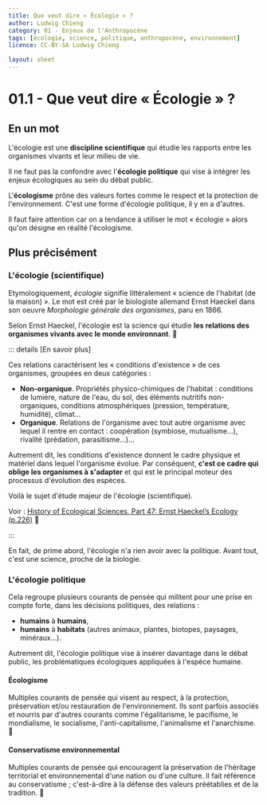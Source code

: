 ```yaml
---
title: Que veut dire « Écologie » ?
author: Ludwig Chieng
category: 01 - Enjeux de l'Anthropocène
tags: [écologie, science, politique, anthropocène, environnement]
licence: CC-BY-SA Ludwig Chieng

layout: sheet
---
```


# 01.1 - Que veut dire « Écologie » ?

## En un mot

L'écologie est une **discipline scientifique** qui étudie les rapports entre les organismes vivants et leur milieu de vie.

Il ne faut pas la confondre avec l'**écologie politique** qui vise à intégrer les enjeux écologiques au sein du débat public.

L'**écologisme** prône des valeurs fortes comme le respect et la protection de l'environnement. C'est une forme d'écologie politique, il y en a d'autres.

Il faut faire attention car on a tendance à utiliser le mot « écologie » alors qu'on désigne en réalité l'écologisme.

## Plus précisément

### L'écologie (scientifique)

Etymologiquement, *écologie* signifie littéralement « science de l'habitat (de la maison) ». Le mot est créé par le biologiste allemand Ernst Haeckel dans son oeuvre *Morphologie générale des organismes*, paru en 1866.

Selon Ernst Haeckel, l'écologie est la science qui étudie **les relations des organismes vivants avec le monde environnant**. 🔷 

::: details [En savoir plus]

Ces relations caractérisent les « conditions d'existence » de ces organismes, groupées en deux catégories :

- **Non-organique**. Propriétés physico-chimiques de l'habitat : conditions de lumière, nature de l'eau, du sol, des éléments nutritifs non-organiques, conditions atmosphériques (pression, température, humidité), climat...
- **Organique**. Relations de l'organisme avec tout autre organisme avec lequel il rentre en contact : coopération (symbiose, mutualisme...), rivalité (prédation, parasitisme...)... 

Autrement dit, les conditions d'existence donnent le cadre physique et matériel dans lequel l'organisme évolue. Par conséquent, **c'est ce cadre qui oblige les organismes à s'adapter** et qui est le principal moteur des processus d'évolution des espèces.

Voilà le sujet d'étude majeur de l'écologie (scientifique).

Voir : [History of Ecological Sciences, Part 47: Ernst Haeckel’s Ecology (p.226)](https://esajournals.onlinelibrary.wiley.com/templates/jsp/_ux3/_pericles/pdf-viewer/web/viewer.html?file=/doi/pdfdirect/10.1890/0012-9623-94.3.222#page=5&zoom=auto,-17,555) 🔷

:::

En fait, de prime abord, l'écologie n'a rien avoir avec la politique. Avant tout, c'est une science, proche de la biologie.


### L'écologie politique

Cela regroupe plusieurs courants de pensée qui militent pour une prise en compte forte, dans les décisions politiques, des relations :
- **humains** à **humains**,
- **humains** à **habitats** (autres animaux, plantes, biotopes, paysages, minéraux...).

Autrement dit, l'écologie politique vise à insérer davantage dans le débat public, les problématiques écologiques appliquées à l'espèce humaine.


#### Écologisme
Multiples courants de pensée qui visent au respect, à la protection, préservation et/ou restauration de l'environnement. Ils sont parfois associés et nourris par d'autres courants comme l'égalitarisme, le pacifisme, le mondialisme, le socialisme, l'anti-capitalisme, l'animalisme et l'anarchisme. 🔶


#### Conservatisme environnemental
Multiples courants de pensée qui encouragent la préservation de l'héritage territorial et environnemental d'une nation ou d'une culture. Il fait référence au conservatisme ; c'est-à-dire à la défense des valeurs préétablies et de la tradition. 🔶
